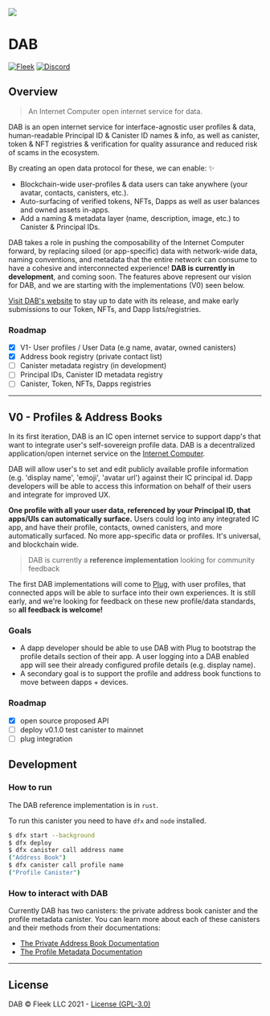 ![](https://storageapi.fleek.co/fleek-team-bucket/dab/dab-github.png)
# DAB

[![Fleek](https://img.shields.io/badge/Made%20by-Fleek-blue)](https://fleek.co/)
[![Discord](https://img.shields.io/badge/Discord-Channel-blue)](https://discord.gg/yVEcEzmrgm)

## Overview

> An Internet Computer open internet service for data.

DAB is an open internet service for interface-agnostic user profiles & data, human-readable Principal ID & Canister ID names & info, as well as canister, token & NFT registries & verification for quality assurance and reduced risk of scams in the ecosystem.

By creating an open data protocol for these, we can enable: ✨

- Blockchain-wide user-profiles & data users can take anywhere (your avatar, contacts, canisters, etc.).
- Auto-surfacing of verified tokens, NFTs, Dapps as well as user balances and owned assets in-apps.
- Add a naming & metadata layer (name, description, image, etc.) to Canister & Principal IDs.

DAB takes a role in pushing the composability of the Internet Computer forward, by replacing siloed (or app-specific) data with network-wide data, naming conventions, and metadata that the entire network can consume to have a cohesive and interconnected experience! **DAB is currently in development**, and coming soon. The features above represent our vision for DAB, and we are starting with the implementations (V0) seen below.

[Visit DAB's website](https://dab.ooo/) to stay up to date with its release, and make early submissions to our Token, NFTs, and Dapp lists/registries.

### Roadmap

* [x] V1- User profiles / User Data (e.g name, avatar, owned canisters)
* [x] Address book registry (private contact list)
* [ ] Canister metadata registry (in development)
* [ ] Principal IDs, Canister ID metadata registry
* [ ] Canister, Token, NFTs, Dapps registries

---
## V0 - Profiles & Address Books

In its first iteration, DAB is an IC open internet service to support dapp's that want to integrate user's self-sovereign profile data. DAB is a decentralized application/open internet service on the [Internet Computer](https://dfinity.org).

DAB will allow user's to set and edit publicly available profile information (e.g. 'display name', 'emoji', 'avatar url') against their IC principal id. Dapp developers will be able to access this information on behalf of their users and integrate for improved UX.

 **One profile with all your user data, referenced by your Principal ID, that apps/UIs can automatically surface.** Users could log into any integrated IC app, and have their profile, contacts, owned canisters, and more automatically surfaced. No more app-specific data or profiles. It's universal, and blockchain wide.

> DAB is currently a **reference implementation** looking for community feedback

The first DAB implementations will come to [Plug](https://github.com/psychedelic/plug), with user profiles, that connected apps will be able to surface into their own experiences. It is still early, and we're looking for feedback on these new profile/data standards, so **all feedback is welcome!**

### Goals

* A dapp developer should be able to use DAB with Plug to bootstrap the profile details section of their app. A user logging into a DAB enabled app will see their already configured profile details (e.g. display name).
* A secondary goal is to support the profile and address book functions to move between dapps + devices.

### Roadmap

* [x] open source proposed API
* [ ] deploy v0.1.0 test canister to mainnet
* [ ] plug integration

## Development

### How to run

The DAB reference implementation is in `rust`.

To run this canister you need to have `dfx` and `node` installed.

``` bash
$ dfx start --background
$ dfx deploy
$ dfx canister call address name
("Address Book")
$ dfx canister call profile name
("Profile Canister")
```

### How to interact with DAB

Currently DAB has two canisters: the private address book canister and the profile metadata canister. You can learn more about each of these canisters and their methods from their documentations:
- [The Private Address Book Documentation](https://github.com/Psychedelic/dab/tree/main/address)
- [The Profile Metadata Documentation](https://github.com/Psychedelic/dab/tree/main/profile)

----

## License

DAB © Fleek LLC 2021 - [License (GPL-3.0)](https://github.com/Psychedelic/dab/blob/main/LICENSE)
